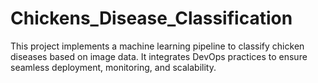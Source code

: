 # Chickens_Disease_Classification
This project implements a machine learning pipeline to classify chicken diseases based on image data. It integrates DevOps practices to ensure seamless deployment, monitoring, and scalability.
